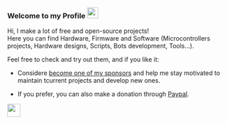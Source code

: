 
### Welcome to my Profile <img src="https://github.githubassets.com/images/icons/emoji/octocat.png" width="25">

Hi, I make a lot of free and open-source projects!  
Here you can find Hardware, Firmware and Software (Microcontrollers projects, Hardware designs, Scripts, Bots development, Tools...).

Feel free to check and try out them, and if you like it:

- Considere [become one of my sponsors](https://github.com/sponsors/J-Rios) and help me stay motivated to maintain tcurrent projects and develop new ones.

- If you prefer, you can also make a donation through [Paypal](https://www.paypal.me/josrios).

 <img src="https://github.githubassets.com/images/mona-whisper.gif" width="30">
